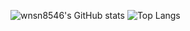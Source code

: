 ![wnsn8546's GitHub stats](https://github-readme-stats.vercel.app/api?username=wnsn8546&count_private=true&include_all_commits=true&show_icons=true&theme=radical)  ![Top Langs](https://github-readme-stats.vercel.app/api/top-langs/?username=wnsn8546&theme=radical&layout=compact&langs_count=8)
